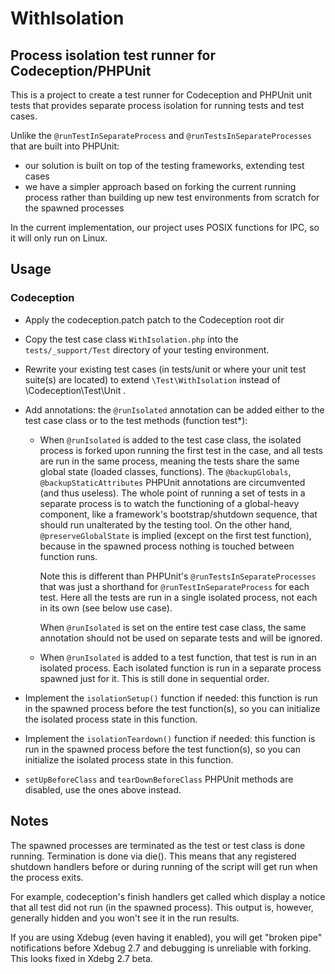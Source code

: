 # WithIsolation

## Process isolation test runner for Codeception/PHPUnit

This is a project to create a test runner for Codeception and PHPUnit unit 
tests that provides separate process isolation for running tests and test 
cases.

Unlike the `@runTestInSeparateProcess` and `@runTestsInSeparateProcesses` that are
built into PHPUnit: 
- our solution is built on top of the testing frameworks, extending test cases
- we have a simpler approach based on forking the current running process 
rather than building up new test environments from scratch for the spawned
processes

In the current implementation, our project uses POSIX functions for IPC, so it
will only run on Linux.

## Usage

### Codeception

- Apply the codeception.patch patch to the Codeception root dir
- Copy the test case class `WithIsolation.php` into the `tests/_support/Test`
directory of your testing environment.
- Rewrite your existing test cases (in tests/unit or where your unit test 
suite(s) are located) to extend `\Test\WithIsolation` instead of 
\Codeception\Test\Unit .
- Add annotations: the `@runIsolated` annotation can be added either to the test
case class or to the test methods (function test*):
  - When `@runIsolated` is added to the test case class, the isolated process is
  forked upon running the first test in the case, and all tests are run in the
  same process, meaning the tests share the same global state (loaded classes,
  functions). The `@backupGlobals`, `@backupStaticAttributes` PHPUnit annotations
  are circumvented (and thus useless). The whole point of running a set of 
  tests in a separate process is to watch the functioning of a global-heavy
  component, like a framework's bootstrap/shutdown sequence, that should run
  unalterated by the testing tool. On the other hand, `@preserveGlobalState` is 
  implied (except on the first test function), because in the spawned process
  nothing is touched between function runs.
  
    Note this is different than PHPUnit's `@runTestsInSeparateProcesses` that was
    just a shorthand for `@runTestInSeparateProcess` for each test. Here all the
    tests are run in a single isolated process, not each in its own (see below
    use case).
  
    When `@runIsolated` is set on the entire test case class, the same annotation
    should not be used on separate tests and will be ignored.
  
  - When `@runIsolated` is added to a test function, that test is run in an
  isolated process. Each isolated function is run in a separate process spawned
  just for it. This is still done in sequential order.
  
- Implement the `isolationSetup()` function if needed: this function is run in
the spawned process before the test function(s), so you can initialize the 
isolated process state in this function.
- Implement the `isolationTeardown()` function if needed: this function is run in
the spawned process before the test function(s), so you can initialize the 
isolated process state in this function.
- `setUpBeforeClass` and `tearDownBeforeClass` PHPUnit methods are disabled, use 
the ones above instead.
  
## Notes

The spawned processes are terminated as the test or test class is done running.
Termination is done via die(). This means that any registered shutdown handlers
before or during running of the script will get run when the process exits.

For example, codeception's finish handlers get called which display a notice 
that all test did not run (in the spawned process). This output is, however,
generally hidden and you won't see it in the run results. 

If you are using Xdebug (even having it enabled), you will get "broken pipe"
notifications before Xdebug 2.7 and debugging is unreliable with forking. This
looks fixed in Xdebg 2.7 beta.
